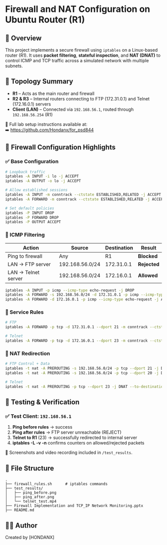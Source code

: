
# Firewall and NAT Configuration on Ubuntu Router (R1)

## 📌 Overview

This project implements a secure firewall using `iptables` on a Linux-based router (R1). It uses **packet filtering**, **stateful inspection**, and **NAT (DNAT)** to control ICMP and TCP traffic across a simulated network with multiple subnets.

## 🧱 Topology Summary

- **R1** – Acts as the main router and firewall
- **R2 & R3** – Internal routers connecting to FTP (172.31.0.1) and Telnet (172.16.0.1) servers
- **Client (LAN)** – Connected via `192.168.56.1`, routed through `192.168.56.254` (R1)

📁 Full lab setup instructions available at:  
➡️ https://github.com/Hondanx/for_psd844

## 🔧 Firewall Configuration Highlights

### ✅ Base Configuration
```bash
# Loopback traffic
iptables -A INPUT -i lo -j ACCEPT
iptables -A OUTPUT -o lo -j ACCEPT

# Allow established sessions
iptables -A INPUT -m conntrack --ctstate ESTABLISHED,RELATED -j ACCEPT
iptables -A FORWARD -m conntrack --ctstate ESTABLISHED,RELATED -j ACCEPT

# Set default policies
iptables -P INPUT DROP
iptables -P FORWARD DROP
iptables -P OUTPUT ACCEPT
```

### 🚫 ICMP Filtering

| Action | Source | Destination | Result |
|--------|--------|-------------|--------|
| Ping to firewall | Any | R1 | **Blocked** |
| LAN → FTP server | 192.168.56.0/24 | 172.31.0.1 | **Rejected** |
| LAN → Telnet server | 192.168.56.0/24 | 172.16.0.1 | **Allowed** |

```bash
iptables -A INPUT -p icmp --icmp-type echo-request -j DROP
iptables -A FORWARD -s 192.168.56.0/24 -d 172.31.0.1 -p icmp --icmp-type echo-request -j REJECT
iptables -A FORWARD -d 172.16.0.1 -p icmp --icmp-type echo-request -j ACCEPT
```

### 📡 Service Rules

```bash
# FTP
iptables -A FORWARD -p tcp -d 172.31.0.1 --dport 21 -m conntrack --ctstate NEW,ESTABLISHED -j ACCEPT

# Telnet
iptables -A FORWARD -p tcp -d 172.16.0.1 --dport 23 -m conntrack --ctstate NEW,ESTABLISHED -j ACCEPT
```

### 🔁 NAT Redirection

```bash
# FTP Control + Data
iptables -t nat -A PREROUTING -s 192.168.56.0/24 -p tcp --dport 21 -j DNAT --to-destination 172.31.0.1:21
iptables -t nat -A PREROUTING -s 192.168.56.0/24 -p tcp --dport 20 -j DNAT --to-destination 172.31.0.1:20

# Telnet
iptables -t nat -A PREROUTING -p tcp --dport 23 -j DNAT --to-destination 172.16.0.1:23
```

## 🧪 Testing & Verification

### ✅ Test Client: `192.168.56.1`

1. **Ping before rules** → success
2. **Ping after rules** → FTP server unreachable (REJECT)
3. **Telnet to R1** (23) → successfully redirected to internal server
4. **iptables -L -v -n** confirms counters on allowed/rejected packets

📸 Screenshots and video recording included in `/test_results`.

## 📂 File Structure

```
.
├── firewall_rules.sh      # iptables commands
├── test_results/
│   ├── ping_before.png
│   ├── ping_after.png
│   └── telnet_test.mp4
├── Firewall Implementation and TCP_IP Network Monitoring.pptx
├── README.md
```

## 👨‍💻 Author

Created by [HONDANX]